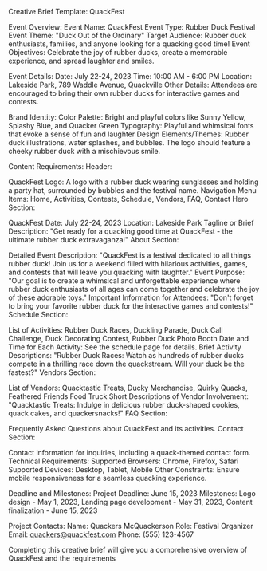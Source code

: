 Creative Brief Template: QuackFest

Event Overview:
Event Name: QuackFest
Event Type: Rubber Duck Festival
Event Theme: "Duck Out of the Ordinary"
Target Audience: Rubber duck enthusiasts, families, and anyone looking for a quacking good time!
Event Objectives: Celebrate the joy of rubber ducks, create a memorable experience, and spread laughter and smiles.

Event Details:
Date: July 22-24, 2023
Time: 10:00 AM - 6:00 PM
Location: Lakeside Park, 789 Waddle Avenue, Quackville
Other Details: Attendees are encouraged to bring their own rubber ducks for interactive games and contests.

Brand Identity:
Color Palette: Bright and playful colors like Sunny Yellow, Splashy Blue, and Quacker Green
Typography: Playful and whimsical fonts that evoke a sense of fun and laughter
Design Elements/Themes: Rubber duck illustrations, water splashes, and bubbles. The logo should feature a cheeky rubber duck with a mischievous smile.

Content Requirements:
Header:

QuackFest Logo: A logo with a rubber duck wearing sunglasses and holding a party hat, surrounded by bubbles and the festival name.
Navigation Menu Items: Home, Activities, Contests, Schedule, Vendors, FAQ, Contact
Hero Section:

QuackFest
Date: July 22-24, 2023
Location: Lakeside Park
Tagline or Brief Description: "Get ready for a quacking good time at QuackFest - the ultimate rubber duck extravaganza!"
About Section:

Detailed Event Description: "QuackFest is a festival dedicated to all things rubber duck! Join us for a weekend filled with hilarious activities, games, and contests that will leave you quacking with laughter."
Event Purpose: "Our goal is to create a whimsical and unforgettable experience where rubber duck enthusiasts of all ages can come together and celebrate the joy of these adorable toys."
Important Information for Attendees: "Don't forget to bring your favorite rubber duck for the interactive games and contests!"
Schedule Section:

List of Activities: Rubber Duck Races, Duckling Parade, Duck Call Challenge, Duck Decorating Contest, Rubber Duck Photo Booth
Date and Time for Each Activity: See the schedule page for details.
Brief Activity Descriptions: "Rubber Duck Races: Watch as hundreds of rubber ducks compete in a thrilling race down the quackstream. Will your duck be the fastest?"
Vendors Section:

List of Vendors: Quacktastic Treats, Ducky Merchandise, Quirky Quacks, Feathered Friends Food Truck
Short Descriptions of Vendor Involvement: "Quacktastic Treats: Indulge in delicious rubber duck-shaped cookies, quack cakes, and quackersnacks!"
FAQ Section:

Frequently Asked Questions about QuackFest and its activities.
Contact Section:

Contact information for inquiries, including a quack-themed contact form.
Technical Requirements:
Supported Browsers: Chrome, Firefox, Safari
Supported Devices: Desktop, Tablet, Mobile
Other Constraints: Ensure mobile responsiveness for a seamless quacking experience.

Deadline and Milestones:
Project Deadline: June 15, 2023
Milestones: Logo design - May 1, 2023, Landing page development - May 31, 2023, Content finalization - June 15, 2023

Project Contacts:
Name: Quackers McQuackerson
Role: Festival Organizer
Email: quackers@quackfest.com
Phone: (555) 123-4567

Completing this creative brief will give you a comprehensive overview of QuackFest and the requirements